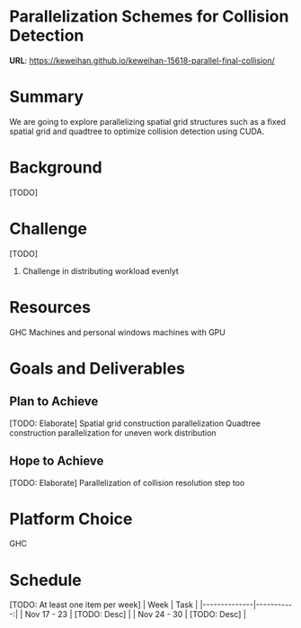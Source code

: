 # Parallelization Schemes for Collision Detection
**URL**: https://keweihan.github.io/keweihan-15618-parallel-final-collision/
# Summary
We are going to explore parallelizing spatial grid structures such as a fixed spatial grid and quadtree to optimize collision detection using CUDA.

# Background
[TODO]

# Challenge
[TODO]
1. Challenge in distributing workload evenlyt

# Resources
GHC Machines and personal windows machines with GPU

# Goals and Deliverables
## Plan to Achieve
[TODO: Elaborate]
Spatial grid construction parallelization
Quadtree construction parallelization for uneven work distribution

## Hope to Achieve
[TODO: Elaborate]
Parallelization of collision resolution step too

# Platform Choice
GHC

# Schedule
[TODO: At least one item per week]
| Week         | Task       |
|--------------|-----------:|
| Nov 17 - 23  | [TODO: Desc] |
| Nov 24 - 30  | [TODO: Desc] |

